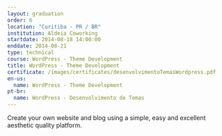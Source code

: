 ```yaml
---
layout: graduation
order: 6
location: "Curitiba - PR / BR"
institution: Aldeia Coworking
startdate: 2014-08-18 14:00:00
enddate: 2014-08-21
type: technical
course: WordPress - Theme Development
title: WordPress - Theme Development
certificate: /images/certificates/desenvolvimentoTemasWordpress.pdf
en-us:
  name: WordPress - Theme Development
pt-br:
  name: WordPress - Desenvolvimento de Temas
---
```


Create your own website and blog using a simple, easy and excellent aesthetic quality platform.
